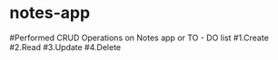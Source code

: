 # notes-app

#Performed CRUD Operations on Notes app or TO - DO list
#1.Create
#2.Read
#3.Update
#4.Delete

